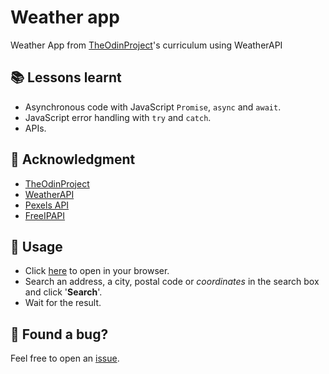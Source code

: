 # Weather app
Weather App from [TheOdinProject](https://www.theodinproject.com/lessons/node-path-javascript-weather-app)'s curriculum using WeatherAPI

## 📚 Lessons learnt
- Asynchronous code with JavaScript `Promise`, `async` and `await`.
- JavaScript error handling with `try` and `catch`.
- APIs.

## 🙏 Acknowledgment
- [TheOdinProject](https://www.theodinproject.com/)
- [WeatherAPI](https://www.weatherapi.com/)
- [Pexels API](https://www.pexels.com/api/)
- [FreeIPAPI](https://www.freeipapi.com)

## 🚀 Usage
- Click [here](https://climaxmba.github.io/weather-app/) to open in your browser.
- Search an address, a city, postal code or _coordinates_ in the search box and click '__Search__'.
- Wait for the result.

## 🐛 Found a bug?
Feel free to open an [issue](https://github.com/climaxmba/weather-app/issues).